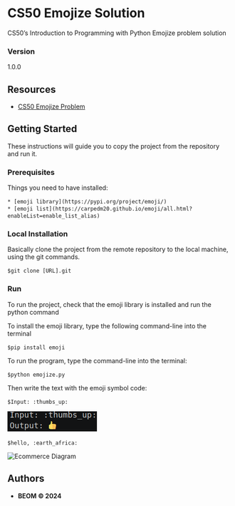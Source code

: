 # CS50 Emojize Solution
CS50’s Introduction to Programming with Python Emojize problem solution

### Version
1.0.0


## Resources
* [CS50 Emojize Problem](https://cs50.harvard.edu/python/2022/psets/4/emojize/)


## Getting Started

These instructions will guide you to copy the project from the repository and run it.

### Prerequisites

Things you need to have installed:
```
* [emoji library](https://pypi.org/project/emoji/)
* [emoji list](https://carpedm20.github.io/emoji/all.html?enableList=enable_list_alias)

```

### Local Installation

Basically clone the project from the remote repository to the local machine, using the git commands.

```
$git clone [URL].git
```

### Run
To run the project, check that the emoji library is installed and run the python command

To install the emoji library, type the following command-line into the terminal
```
$pip install emoji
```

To run the program, type the command-line into the terminal:
```
$python emojize.py
```
Then write the text with the emoji symbol code:
```
$Input: :thumbs_up:
```
![thumbs up output](./output_thumbs_up.png)
```
$hello, :earth_africa:
```
![Ecommerce Diagram](./output_earth_africa.png.png)


## Authors

* **BEOM &copy; 2024**
